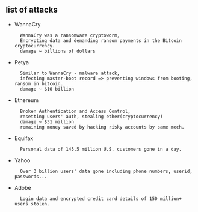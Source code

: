 ## list of attacks

* WannaCry

        WannaCry was a ransomware cryptoworm,
        Encrypting data and demanding ransom payments in the Bitcoin cryptocurrency.
        damage ~ billions of dollars
* Petya

        Similar to WannaCry - malware attack,
        infecting master-boot record => preventing windows from booting, ransom in bitcoin.
        damage ~ $10 billion
* Ethereum
    
        Broken Authentication and Access Control,
        resetting users' auth, stealing ether(cryptocurrency)
        damage ~ $31 million
        remaining money saved by hacking risky accounts by same mech.
* Equifax

        Personal data of 145.5 million U.S. customers gone in a day.
* Yahoo
    
        Over 3 billion users' data gone including phone numbers, userid, passwords...
* Adobe
    
        Login data and encrypted credit card details of 150 million+ users stolen.

